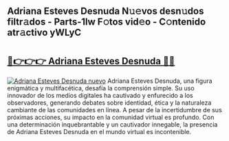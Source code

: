 ## Adriana Esteves Desnuda N𝚞𝚎vos desn𝚞dos filtr𝚊dos - Parts-1lw F𝚘tos vid𝚎o - C𝚘ntenido atr𝚊ctivo yWLyC

# <h2><a href="http://mbdhb2z.tromn.icu/?c=Adriana+Esteves+Desnuda">🔗👉👉👉 Adriana Esteves Desnuda 🔗🔗</a></h2>

[![Adriana Esteves Desnuda nuevo](https://i.imgur.com/pEAQMta.gif)](http://mbdhb2z.tromn.icu/?c=Adriana+Esteves+Desnuda)
Adriana Esteves Desnuda, una figura enigmática y multifacética, desafía la comprensión simple. Su uso innovador de los medios digitales ha cautivado y enfurecido a los observadores, generando debates sobre identidad, ética y la naturaleza cambiante de las comunidades en línea. A pesar de la incertidumbre de sus próximas acciones, su impacto en la comunidad virtual es profundo. Con una determinación inquebrantable y un cautivador innegable, la presencia de Adriana Esteves Desnuda en el mundo virtual es incontenible.
